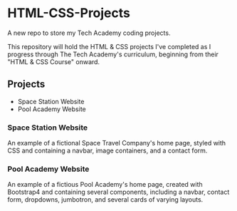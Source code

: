 # HTML-CSS-Projects
A new repo to store my Tech Academy coding projects.

This repository will hold the HTML & CSS projects I've completed as I progress through The Tech Academy's curriculum, beginning from their "HTML & CSS Course" onward.

## Projects
- Space Station Website
- Pool Academy Website

### Space Station Website
An example of a fictional Space Travel Company's home page, styled with CSS and containing a navbar, image containers, and a contact form.

### Pool Academy Website
An example of a fictious Pool Academy's home page, created with Bootstrap4 and containing several components, including a navbar, contact form, dropdowns, jumbotron, and several cards of varying layouts.
